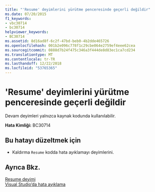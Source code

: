 ```yaml
---
title: "'Resume' deyimlerini yürütme penceresinde geçerli değildir"
ms.date: 07/20/2015
f1_keywords:
- vbc30714
- bc30714
helpviewer_keywords:
- BC30714
ms.assetid: 8d16ad8f-6c2f-47bd-beb0-4b2dde465726
ms.openlocfilehash: 001b2e096c778f1c29cbe064e2759ef4eee62cea
ms.sourcegitcommit: 0888d7b24f475c346a3f444de8d83ec1ca7cd234
ms.translationtype: MT
ms.contentlocale: tr-TR
ms.lasthandoff: 12/22/2018
ms.locfileid: "53765365"
---
```

# <a name="resume-statements-are-not-valid-in-the-immediate-window"></a>'Resume' deyimlerini yürütme penceresinde geçerli değildir
Devam deyimleri yalnızca kaynak kodunda kullanılabilir.  
  
 **Hata Kimliği:** BC30714  
  
## <a name="to-correct-this-error"></a>Bu hatayı düzeltmek için  
  
-   Kaldırma `Resume` kodda hata ayıklamayı deyimlerini.  
  
## <a name="see-also"></a>Ayrıca Bkz.  
 [Resume deyimi](~/docs/visual-basic/language-reference/statements/resume-statement.md)  
 [Visual Studio’da hata ayıklama](/visualstudio/debugger/debugging-in-visual-studio)
